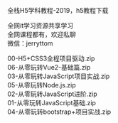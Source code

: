全栈H5学科教程-2019，h5教程下载

全网it学习资源共享学习<br>全网课程都有，欢迎私聊<br>微信：jerryttom<br>

00-H5+CSS3全程项目驱动.zip<br> 06-从零玩转Vue2-基础篇.zip<br> 03-从零玩转JavaScript项目实战.zip<br> 05-从零玩转Node.js.zip<br> 02-从零玩转JavaScript进阶.zip<br> 01-从零玩转JavaScript基础.zip<br> 04-从零玩转bootstrap+项目实战.zip